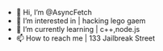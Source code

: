 - 👋 Hi, I’m @AsyncFetch
- 👀 I’m interested in | hacking lego gaem
- 🌱 I’m currently learning | c++,node.js
- 📫 How to reach me | 133 Jailbreak Street

<!---
AsyncFetch/AsyncFetch is a ✨ special ✨ repository because its `README.md` (this file) appears on your GitHub profile.
You can click the Preview link to take a look at your changes.
--->
